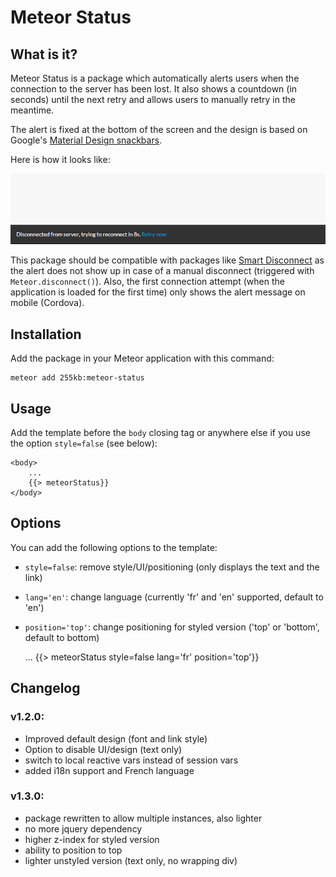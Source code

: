 # Meteor Status

## What is it?
Meteor Status is a package which automatically alerts users when the connection to the server has been lost.
It also shows a countdown (in seconds) until the next retry and allows users to manually retry in the meantime.

The alert is fixed at the bottom of the screen and the design is based on Google's [Material Design snackbars](http://www.google.com/design/spec/components/snackbars-toasts.html).

Here is how it looks like:

![Meteor Status screenshot](docs/screenshot.png)

This package should be compatible with packages like [Smart Disconnect](https://github.com/mixmaxhq/meteor-smart-disconnect) as the alert does not show up in case of a manual disconnect (triggered with `Meteor.disconnect()`).
Also, the first connection attempt (when the application is loaded for the first time) only shows the alert message on mobile (Cordova).

## Installation

Add the package in your Meteor application with this command:

```
meteor add 255kb:meteor-status
```

## Usage

Add the template before the `body` closing tag or anywhere else if you use the option `style=false` (see below):

    <body>
        ...
        {{> meteorStatus}}
    </body>


## Options

You can add the following options to the template: 

- `style=false`: remove style/UI/positioning (only displays the text and the link)
- `lang='en'`: change language (currently 'fr' and 'en' supported, default to 'en')
- `position='top'`: change positioning for styled version ('top' or 'bottom', default to bottom)


    <body>
        ...
        {{> meteorStatus style=false lang='fr' position='top'}}
    </body>


## Changelog

### v1.2.0:
- Improved default design (font and link style)
- Option to disable UI/design (text only) 
- switch to local reactive vars instead of session vars
- added i18n support and French language

### v1.3.0:
- package rewritten to allow multiple instances, also lighter
- no more jquery dependency
- higher z-index for styled version
- ability to position to top
- lighter unstyled version (text only, no wrapping div)